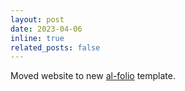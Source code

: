 ```yaml
---
layout: post
date: 2023-04-06
inline: true
related_posts: false
---
```


Moved website to new [al-folio](https://github.com/alshedivat/al-folio) template.
